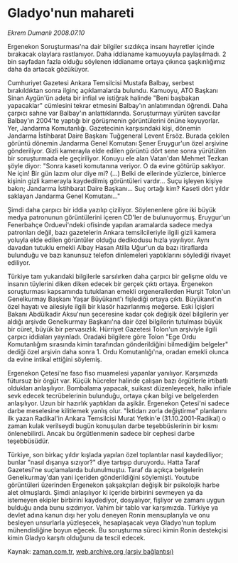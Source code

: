 # Gladyo'nun mahareti

*Ekrem Dumanlı 2008.07.10*

<tr><td class="metin" colspan="2" style="padding-top: 20px; padding-left: 5px; padding-right: 10px;">Ergenekon Soruşturması'na dair bilgiler sızdıkça insanı hayretler içinde bırakacak olaylara rastlanıyor. Daha iddianame kamuoyuyla paylaşılmadı. 2 bin sayfadan fazla olduğu söylenen iddianame ortaya çıkınca şaşkınlığımız daha da artacak gözüküyor.</td></tr><tr><td class="metin" colspan="2" style="padding-top: 20px; padding-left: 5px; padding-right: 10px;"><p>Cumhuriyet Gazetesi Ankara Temsilcisi Mustafa Balbay, serbest bırakıldıktan sonra ilginç açıklamalarda bulundu. Kamuoyu, ATO Başkanı Sinan Aygün'ün adeta bir infial ve istiğrak halinde "Beni başbakan yapacaklar" cümlesini tekrar etmesini Balbay'ın anlatımından öğrendi. Daha çarpıcı sahne var Balbay'ın anlattıklarında. Soruşturmayı yürüten savcılar Balbay'ın 2004'te yaptığı bir görüşmenin görüntülerini önüne koyuyorlar. Yer, Jandarma Komutanlığı. Gazetecinin karşısındaki kişi, dönemin Jandarma İstihbarat Daire Başkanı Tuğgeneral Levent Ersöz. Burada çekilen görüntü dönemin Jandarma Genel Komutanı Şener Eruygur'un özel arşivine gönderiliyor. Gizli kamerayla elde edilen görüntü dört sene sonra yürütülen bir soruşturmada ele geçiriliyor. Konuyu ele alan Vatan'dan Mehmet Tezkan şöyle diyor: "Sonra kaseti komutanına veriyor. O da evine götürüp saklıyor. Ne için! Bir gün lazım olur diye mi? (...) Belki de ellerinde yüzlerce, binlerce kişinin gizli kamerayla kaydedilmiş görüntüleri vardır... Suçu işleyen kişiye bakın; Jandarma İstihbarat Daire Başkanı... Suç ortağı kim? Kaseti dört yıldır saklayan Jandarma Genel Komutanı..."
<p> Şimdi daha çarpıcı bir iddia yazılıp çiziliyor. Söylenenlere göre iki büyük medya patronunun görüntülerini içeren CD'ler de bulunuyormuş. Eruygur'un Fenerbahçe Orduevi'ndeki ofisinde yapılan aramalarda sadece medya patronları değil, bazı gazetelerin Ankara temsilcileriyle ilgili gizli kamera yoluyla elde edilen görüntüler olduğu dedikodusu hızla yayılıyor. Aynı davadan tutuklu emekli Albay Hasan Atilla Uğur'un da bazı itiraflarda bulunduğu ve bazı kanunsuz telefon dinlemeleri yaptıklarını söylediği rivayet ediliyor.
<p> Türkiye tam yukarıdaki bilgilerle sarsılırken daha çarpıcı bir gelişme oldu ve insanın tüylerini diken diken edecek bir gerçek çıktı ortaya. Ergenekon soruşturması kapsamında tutuklanan emekli orgenerallerden Hurşit Tolon'un Genelkurmay Başkanı Yaşar Büyükanıt'ı fişlediği ortaya çıktı. Büyükanıt'ın özel hayatı ve ailesiyle ilgili bir klasör hazırlanmış meğerse. Eski İçişleri Bakanı Abdülkadir Aksu'nun şeceresine kadar çok değişik özel bilgilerin yer aldığı arşivde Genelkurmay Başkanı'na dair özel bilgilerin tutulması büyük bir cüret, büyük bir pervasızlık. Hürriyet Gazetesi Tolon'un arşiviyle ilgili çarpıcı iddiaları yayınladı. Oradaki bilgilere göre Tolon "Ege Ordu Komutanlığım sırasında kimin tarafından gönderildiğini bilmediğim belgeler" dediği özel arşivin daha sonra 1. Ordu Komutanlığı'na, oradan emekli olunca da evine intikal ettiğini söylemiş.
<p> Ergenekon Çetesi'ne faso fiso muamelesi yapanlar yanılıyor. Karşımızda fütursuz bir örgüt var. Küçük hücreler halinde çalışan bazı örgütlerle irtibatlı oldukları anlaşılıyor. Bombalama yapacak, suikast düzenleyecek, halkı infiale sevk edecek tecrübelerinin bulunduğu, ortaya çıkan bilgi ve belgelerden anlaşılıyor. Uzun bir hazırlık yaptıkları da aşikâr. Ergenekon Çetesi'ni sadece darbe meselesine kilitlemek yanlış olur. "İktidarı zorla değiştirme" planlarını ilk yazan Radikal'in Ankara Temsilcisi Murat Yetkin'e (31.10.2001-Radikal) o zaman kulak verilseydi bugün konuşulan darbe teşebbüslerinin bir kısmı önlenebilirdi. Ancak bu örgütlenmenin sadece bir cephesi darbe teşebbüsüdür. 
<p> Türkiye, son birkaç yıldır kışlada yapılan özel toplantılar nasıl kaydediliyor; bunlar "nasıl dışarıya sızıyor?" diye tartışıp duruyordu. Hatta Taraf Gazetesi'ne suçlamalarda bulunulmuştu. Taraf da açıkça belgelerin Genelkurmay'dan yani içeriden gönderildiğini söylemişti. Youtube görüntüleri üzerinden Ergenekon şakşakçıları değişik bir psikolojik harbe alet olmuşlardı. Şimdi anlaşılıyor ki içeride birbirini sevmeyen ya da istemeyen ekipler birbirini kaydediyor, dosyalıyor, fişliyor ve zamanı uygun bulduğu anda bunu sızdırıyor. Vahim bir tablo var karşımızda. Türkiye ya devlet adına kanun dışı her yolu deneyen Ronin mensuplarıyla ve onu besleyen unsurlarla yüzleşecek, hesaplaşacak veya Gladyo'nun toplum mühendisliğine boyun eğecek. Bu soruşturma süreci kimin Ronin destekçisi kimin Gladyo karşıtı olduğunu da tescil edecek.<br/></p></p></p></p></p></td></tr>

Kaynak: [zaman.com.tr](http://zaman.com.tr/yazar.do?yazino=712357), [web.archive.org (arşiv bağlantısı)](http://web.archive.org/web/20080906231557/http://www.zaman.com.tr:80/yazar.do?yazino=712357)
